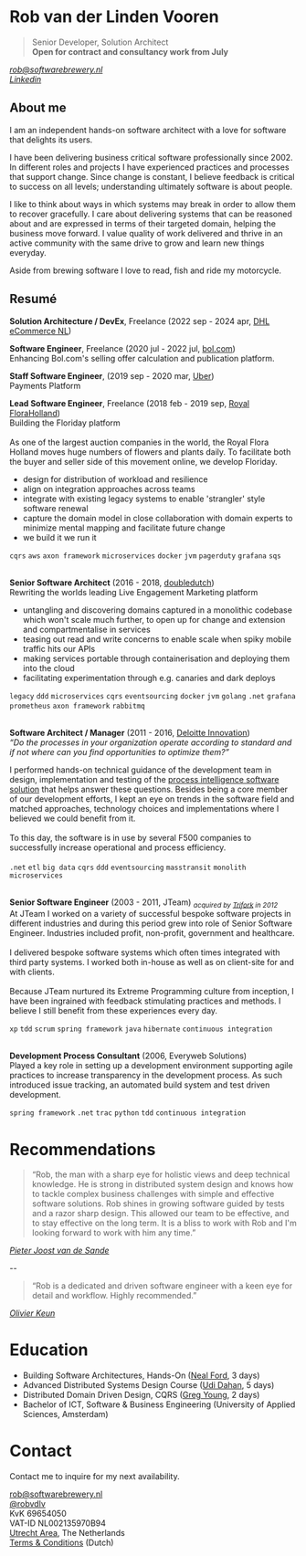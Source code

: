# Rob van der Linden Vooren

> Senior Developer, Solution Architect<br/>
> **Open for contract and consultancy work from July**<br/>

_[rob@softwarebrewery.nl](mailto:rob@softwarebrewery.nl)_<br/>
_[Linkedin](https://www.linkedin.com/in/robvanderlindenvooren/)_<br/>

## About me
I am an independent hands-on software architect with a love for software that delights its users.

I have been delivering business critical software professionally since 2002. In different roles and projects I have experienced practices and processes that support change. Since change is constant, I believe feedback is critical to success on all levels; understanding ultimately software is about people.

I like to think about ways in which systems may break in order to allow them to recover gracefully. I care about delivering systems that can be reasoned about and are expressed in terms of their targeted domain, helping the business move forward. I value quality of work delivered and thrive in an active community with the same drive to grow and learn new things everyday.

Aside from brewing software I love to read, fish and ride my motorcycle.

## Resumé
**Solution Architecture / DevEx**, Freelance (2022 sep - 2024 apr, [DHL eCommerce NL](http://www.dhlecommerce.nl/))<br/>

**Software Engineer**, Freelance (2020 jul - 2022 jul, [bol.com](https://www.bol.com))<br/>
Enhancing Bol.com's selling offer calculation and publication platform.<br/>

**Staff Software Engineer**, (2019 sep - 2020 mar, [Uber](https://www.uber.com))<br/>
Payments Platform<br/>

**Lead Software Engineer**, Freelance (2018 feb - 2019 sep, [Royal FloraHolland](https://www.royalfloraholland.com))<br/>
Building the Floriday platform<br/>
<br/>
As one of the largest auction companies in the world, the Royal Flora Holland moves huge numbers of flowers and plants daily.
To facilitate both the buyer and seller side of this movement online, we develop Floriday.
* design for distribution of workload and resilience
* align on integration approaches across teams
* integrate with existing legacy systems to enable 'strangler' style software renewal
* capture the domain model in close collaboration with domain experts to minimize mental mapping and facilitate future change
* we build it we run it

`cqrs` `aws` `axon framework` `microservices` `docker` `jvm` `pagerduty` `grafana` `sqs`<br/>
<br/>

**Senior Software Architect** (2016 - 2018, [doubledutch](https://www.doubledutch.me))<br/>
Rewriting the worlds leading Live Engagement Marketing platform<br/>
* untangling and discovering domains captured in a monolithic codebase which won't scale much further, to open up for change and extension and compartmentalise in services
* teasing out read and write concerns to enable scale when spiky mobile traffic hits our APIs
* making services portable through containerisation and deploying them into the cloud
* facilitating experimentation through e.g. canaries and dark deploys

`legacy` `ddd` `microservices` `cqrs` `eventsourcing` `docker` `jvm` `golang` `.net` `grafana` `prometheus` `axon framework` `rabbitmq`<br/>
<br/>

**Software Architect / Manager** (2011 - 2016, [Deloitte Innovation](https://www2.deloitte.com/nl/nl/pages/innovatie/topics/innovatie.html))<br/>
_“Do the processes in your organization operate according to standard and if not where can you find opportunities to optimize them?”_

I performed hands-on technical guidance of the development team in design, implementation and testing of the [process intelligence software solution](https://www2.deloitte.com/us/en/pages/operations/solutions/process-efficiency-with-advanced-analytics.html) that helps answer these questions. Besides being a core member of our development efforts, I kept an eye on trends in the software field and matched approaches, technology choices and implementations where I believed we could benefit from it.<br/>
<br/>
To this day, the software is in use by several F500 companies to successfully increase operational and process efficiency.<br/>
<br/>
`.net` `etl` `big data` `cqrs` `ddd` `eventsourcing` `masstransit` `monolith` `microservices`<br/>
<br/>

**Senior Software Engineer** (2003 - 2011, JTeam) _<sub>acquired by [Trifork](http://trifork.nl) in 2012</sub>_<br/>
At JTeam I worked on a variety of successful bespoke software projects in different industries and during this period grew into role of Senior Software Engineer. Industries included profit, non-profit, government and healthcare.<br/>
<br/>
I delivered bespoke software systems which often times integrated with third party systems. I worked both in-house as well as on client-site for and with clients.<br/>
<br/>
Because JTeam nurtured its Extreme Programming culture from inception, I have been ingrained with feedback stimulating practices and methods. I believe I still benefit from these experiences every day.

`xp` `tdd` `scrum` `spring framework` `java` `hibernate` `continuous integration`<br/>
<br/>

**Development Process Consultant** (2006, Everyweb Solutions)<br/>
Played a key role in setting up a development environment supporting agile practices to increase transparency in the development process. As such introduced issue tracking, an automated build system and test driven development.

`spring framework` `.net` `trac` `python` `tdd` `continuous integration`

# Recommendations
> “Rob, the man with a sharp eye for holistic views and deep technical knowledge. He is strong in distributed system design and knows how to tackle complex business challenges with simple and effective software solutions. Rob shines in growing software guided by tests and a razor sharp design. This allowed our team to be effective, and to stay effective on the long term. It is a bliss to work with Rob and I'm looking forward to work with him any time.”

_<a href="https://www.linkedin.com/in/pjvds/">Pieter Joost van de Sande</a>_

--

> “Rob is a dedicated and driven software engineer with a keen eye for detail and workflow. Highly recommended.”

 _<a href="https://www.linkedin.com/in/olivier-keun-8494913/">Olivier Keun</a>_

# Education
* Building Software Architectures, Hands-On ([Neal Ford](http://nealford.com/), 3 days)<br/>
* Advanced Distributed Systems Design Course ([Udi Dahan](http://udidahan.com), 5 days)<br/>
* Distributed Domain Driven Design, CQRS ([Greg Young](https://gregfyoung.wordpress.com), 2 days)<br/>
* Bachelor of ICT, Software & Business Engineering (University of Applied Sciences, Amsterdam)

# Contact
Contact me to inquire for my next availability.

[rob@softwarebrewery.nl](mailto:rob@softwarebrewery.nl)<br/>
[@robvdlv](https://twitter.com/robvdlv)<br/>
KvK 69654050<br/>
VAT-ID NL002135970B94<br/>
[Utrecht Area](https://www.google.nl/maps/place/Utrecht), The Netherlands<br/>
[Terms & Conditions](resources/algemene-voorwaarden-software-brewery-20180201.pdf) (Dutch)<br/>
